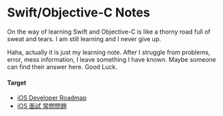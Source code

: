 # Swift/Objective-C Notes

On the way of learning Swift and Objective-C is like a thorny road full of sweat and tears. I am still learning and I never give up.

Haha, actually it is just my learning note. After I struggle from problems, error, mess information, I leave something I have known. Maybe someone can find their answer here. Good Luck.


#### Target
* [iOS Developer Roadmap](https://github.com/BohdanOrlov/iOS-Developer-Roadmap)
* [iOS 面試 常問問題](https://medium.com/@jiancheng06/25%E5%80%8B%E9%9D%A2%E8%A9%A6ios-junior%E5%B7%A5%E7%A8%8B%E5%B8%AB%E5%B8%B8%E5%95%8F%E5%95%8F%E9%A1%8C-5028ecdf411a)
